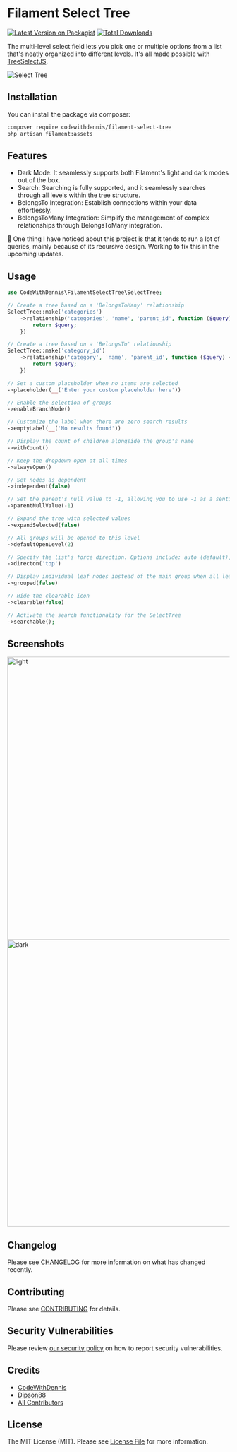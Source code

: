 # Filament Select Tree

[![Latest Version on Packagist](https://img.shields.io/packagist/v/codewithdennis/filament-select-tree.svg?style=flat-square)](https://packagist.org/packages/codewithdennis/filament-select-tree)
[![Total Downloads](https://img.shields.io/packagist/dt/codewithdennis/filament-select-tree.svg?style=flat-square)](https://packagist.org/packages/codewithdennis/filament-select-tree)

The multi-level select field lets you pick one or multiple options from a list that's neatly organized into different levels. It's all made possible with [TreeSelectJS](https://github.com/dipson88/treeselectjs).

![Select Tree](https://github.com/CodeWithDennis/filament-select-tree/assets/23448484/d944b896-134b-414a-b654-9adecc43ba5e)


## Installation

You can install the package via composer:

```bash
composer require codewithdennis/filament-select-tree
php artisan filament:assets
```

## Features

- Dark Mode: It seamlessly supports both Filament's light and dark modes out of the box.
- Search: Searching is fully supported, and it seamlessly searches through all levels within the tree structure.
- BelongsTo Integration: Establish connections within your data effortlessly.
- BelongsToMany Integration: Simplify the management of complex relationships through BelongsToMany integration.

🐛 One thing I have noticed about this project is that it tends to run a lot of queries, mainly because of its recursive design. Working to fix this in the upcoming updates.

## Usage

```PHP
use CodeWithDennis\FilamentSelectTree\SelectTree;

// Create a tree based on a 'BelongsToMany' relationship
SelectTree::make('categories')
    ->relationship('categories', 'name', 'parent_id', function ($query) {
        return $query;
    })

// Create a tree based on a 'BelongsTo' relationship
SelectTree::make('category_id')
    ->relationship('category', 'name', 'parent_id', function ($query) {
        return $query;
    })

// Set a custom placeholder when no items are selected
->placeholder(__('Enter your custom placeholder here'))

// Enable the selection of groups
->enableBranchNode()

// Customize the label when there are zero search results
->emptyLabel(__('No results found'))

// Display the count of children alongside the group's name
->withCount()

// Keep the dropdown open at all times
->alwaysOpen()

// Set nodes as dependent
->independent(false)

// Set the parent's null value to -1, allowing you to use -1 as a sentinel value (default = null)
->parentNullValue(-1)

// Expand the tree with selected values
->expandSelected(false)

// All groups will be opened to this level
->defaultOpenLevel(2)

// Specify the list's force direction. Options include: auto (default), top, and bottom.
->directon('top')

// Display individual leaf nodes instead of the main group when all leaf nodes are selected
->grouped(false)

// Hide the clearable icon
->clearable(false)

// Activate the search functionality for the SelectTree
->searchable();
```

## Screenshots

<img width="641" alt="light" src="https://github.com/CodeWithDennis/filament-select-tree/assets/23448484/4d348c85-5ee9-45b1-9424-0d8b3efcc02e">
<img width="649" alt="dark" src="https://github.com/CodeWithDennis/filament-select-tree/assets/23448484/396627ff-bf36-44b7-b20c-0d32b2eff957">

## Changelog
Please see [CHANGELOG](CHANGELOG.md) for more information on what has changed recently.

## Contributing

Please see [CONTRIBUTING](.github/CONTRIBUTING.md) for details.

## Security Vulnerabilities

Please review [our security policy](../../security/policy) on how to report security vulnerabilities.

## Credits

- [CodeWithDennis](https://github.com/CodeWithDennis)
- [Dipson88](https://github.com/dipson88/treeselectjs)
- [All Contributors](../../contributors)

## License

The MIT License (MIT). Please see [License File](LICENSE.md) for more information.
